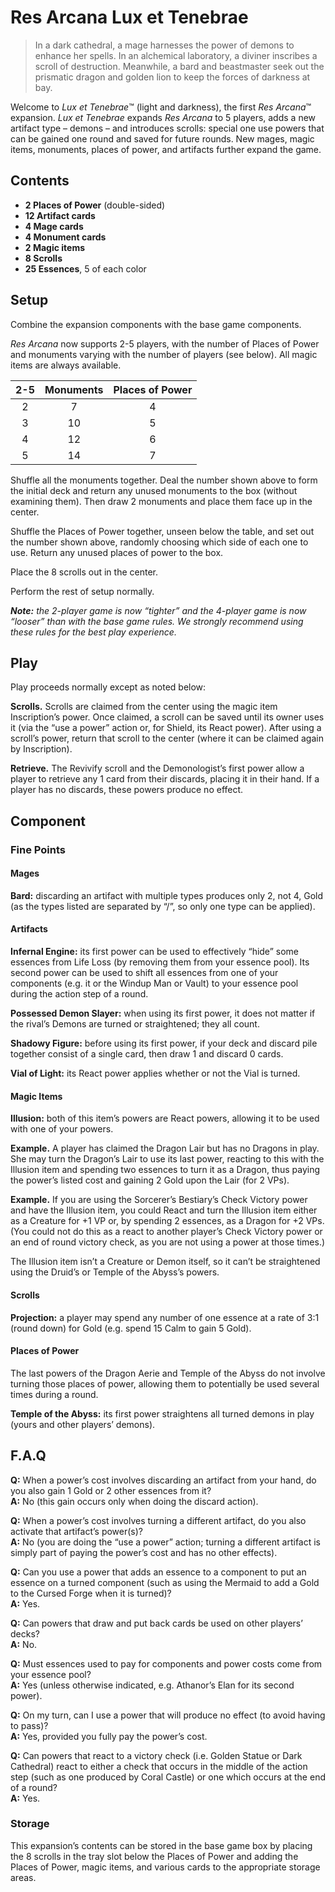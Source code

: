 # Res Arcana Lux et Tenebrae

> In a dark cathedral, a mage harnesses the power of demons to enhance her spells. In an alchemical laboratory, a diviner inscribes a scroll of destruction. Meanwhile, a bard and beastmaster seek out the prismatic dragon and golden lion to keep the forces of darkness at bay.

Welcome to *Lux et Tenebrae*™ (light and darkness), the first *Res Arcana*™ expansion. *Lux et Tenebrae* expands *Res Arcana* to 5 players, adds a new artifact type – demons – and introduces scrolls: special one use powers that can be gained one round and saved for future rounds. New mages, magic items, monuments, places of power, and artifacts further expand the game.

## Contents

* **2 Places of Power** (double-sided)
* **12 Artifact cards**
* **4 Mage cards**
* **4 Monument cards**
* **2 Magic items**
* **8 Scrolls**
* **25 Essences**, 5 of each color

## Setup

Combine the expansion components with the base game components.

*Res Arcana* now supports 2-5 players, with the number of Places of
Power and monuments varying with the number of players (see
below). All magic items are always available.

| 2-5 | Monuments | Places of Power |
|:---:|:---------:|:---------------:|
|  2  |     7     |        4        |
|  3  |    10     |        5        |
|  4  |    12     |        6        |
|  5  |    14     |        7        |

Shuffle all the monuments together. Deal the number shown above to form the initial deck and return any unused monuments to the box (without examining them). Then draw 2 monuments and place them face up in the center.

Shuffle the Places of Power together, unseen below the table, and set out the number shown above, randomly choosing which side of each one to use. Return any unused places of power to the box.

Place the 8 scrolls out in the center.

Perform the rest of setup normally.

***Note:** the 2-player game is now “tighter” and the 4-player game is now “looser” than with the base game rules. We strongly recommend using these rules for the best play experience.*

## Play

Play proceeds normally except as noted below:

**Scrolls.** Scrolls are claimed from the center using the magic item Inscription’s power. Once claimed, a scroll can be saved until its owner uses it (via the “use a power” action or, for Shield, its React power). After using a scroll’s power, return that scroll to the center (where it can be claimed again by Inscription).

**Retrieve.** The Revivify scroll and the Demonologist’s first power allow a player to retrieve any 1 card from their discards, placing it in their hand. If a player has no discards, these powers produce no effect.

## Component

### Fine Points

#### Mages

**Bard:** discarding an artifact with multiple types produces only 2, not 4, Gold (as the types listed are separated by “/”, so only one type can be applied).

#### Artifacts

**Infernal Engine:** its first power can be used to effectively “hide” some essences from Life Loss (by removing them from your essence pool). Its second power can be used to shift all essences from one of your components (e.g. it or the Windup Man or Vault) to your essence pool during the action step of a round.

**Possessed Demon Slayer:** when using its first power, it does not matter if the rival’s Demons are turned or straightened; they all count.

**Shadowy Figure:** before using its first power, if your deck and discard pile together consist of a single card, then draw 1 and discard 0 cards.

**Vial of Light:** its React power applies whether or not the Vial is turned.

#### Magic Items

**Illusion:** both of this item’s powers are React powers, allowing it to be used with one of your powers.

**Example.** A player has claimed the Dragon Lair but has no Dragons in play. She may turn the Dragon’s Lair to use its last power, reacting to this with the Illusion item and spending two essences to turn it as a Dragon, thus paying the power’s listed cost and gaining 2 Gold upon the Lair (for 2 VPs).

**Example.** If you are using the Sorcerer’s Bestiary’s Check Victory power and have the Illusion item, you could React and turn the Illusion item either as a Creature for +1 VP or, by spending 2 essences, as a Dragon for +2 VPs. (You could not do this as a react to another player’s Check Victory power or an end of round victory check, as you are not using a power at those times.)

The Illusion item isn’t a Creature or Demon itself, so it can’t be straightened using the Druid’s or Temple of the Abyss’s powers.

#### Scrolls

**Projection:** a player may spend any number of one essence at a rate of 3:1 (round down) for Gold (e.g. spend 15 Calm to gain 5 Gold).

#### Places of Power

The last powers of the Dragon Aerie and Temple of the Abyss do not involve turning those places of power, allowing them to potentially be used several times during a round.

**Temple of the Abyss:** its first power straightens all turned demons in play (yours and other players’ demons).

## F.A.Q

**Q:** When a power’s cost involves discarding an artifact from your hand, do you also gain 1 Gold or 2 other essences from it?  
**A:** No (this gain occurs only when doing the discard action).

**Q:** When a power’s cost involves turning a different artifact, do you also activate that artifact’s power(s)?  
**A:** No (you are doing the “use a power” action; turning a different artifact is simply part of paying the power’s cost and has no other effects).  

**Q:** Can you use a power that adds an essence to a component to put an essence on a turned component (such as using the Mermaid to add a Gold to the Cursed Forge when it is turned)?  
**A:** Yes.

**Q:** Can powers that draw and put back cards be used on other players’ decks?  
**A:** No.

**Q:** Must essences used to pay for components and power costs come from your essence pool?  
**A:** Yes (unless otherwise indicated, e.g. Athanor’s Elan for its second power).

**Q:** On my turn, can I use a power that will produce no effect (to avoid having to pass)?  
**A:** Yes, provided you fully pay the power’s cost.

**Q:** Can powers that react to a victory check (i.e. Golden Statue or Dark Cathedral) react to either a check that occurs in the middle of the action step (such as one produced by Coral Castle) or one which occurs at the end of a round?  
**A:** Yes.

### Storage

This expansion’s contents can be stored in the base game box by placing the 8 scrolls in the tray slot below the Places of Power and adding the Places of Power, magic items, and various cards to the appropriate storage areas.
